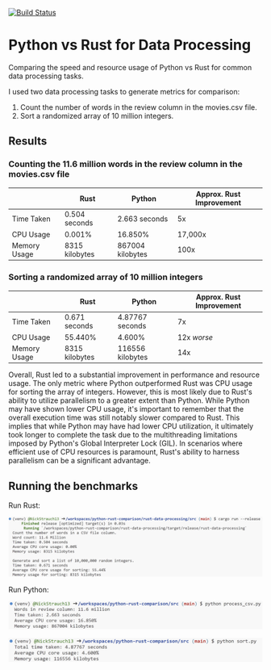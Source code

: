 [![Build Status](https://github.com/NickStrauch13/python-rust-comparison/actions/workflows/python-ci.yml/badge.svg)](https://github.com/NickStrauch13/python-rust-comparison/actions)

# Python vs Rust for Data Processing

Comparing the speed and resource usage of Python vs Rust for common data processing tasks.

I used two data processing tasks to generate metrics for comparison:
1. Count the number of words in the review column in the movies.csv file.
2. Sort a randomized array of 10 million integers.


## Results

### Counting the 11.6 million words in the review column in the movies.csv file
|                 | Rust                           | Python                           | Approx. Rust Improvement |
|-----------------|--------------------------------|----------------------------------|---------------------|
| Time Taken      | 0.504 seconds                  | 2.663 seconds                   | 5x              |
| CPU Usage       | 0.001%                          | 16.850%                         | 17,000x             |
| Memory Usage    | 8315 kilobytes                 | 867004 kilobytes                | 100x              |

### Sorting a randomized array of 10 million integers
|                 | Rust                           | Python                           | Approx. Rust Improvement |
|-----------------|--------------------------------|----------------------------------|---------------------|
| Time Taken      | 0.671 seconds                  | 4.87767 seconds                 | 7x              |
| CPU Usage       | 55.440%                         | 4.600%                          | 12x *worse*           |
| Memory Usage    | 8315 kilobytes                 | 116556 kilobytes                | 14x              |

Overall, Rust led to a substantial improvement in performance and resource usage. The only metric where Python outperformed Rust was CPU usage for sorting the array of integers. However, this is most likely due to Rust's ability to utilize parallelism to a greater extent than Python. While Python may have shown lower CPU usage, it's important to remember that the overall execution time was still notably slower compared to Rust. This implies that while Python may have had lower CPU utilization, it ultimately took longer to complete the task due to the multithreading limitations imposed by Python's Global Interpreter Lock (GIL). In scenarios where efficient use of CPU resources is paramount, Rust's ability to harness parallelism can be a significant advantage.

## Running the benchmarks

Run Rust:

![Alt text](rust_output.png)

Run Python:

![Alt text](python_process_csv.png)

![Alt text](python_sort.png)